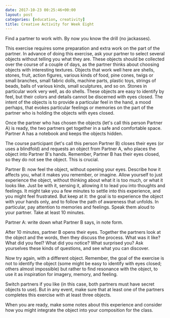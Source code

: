 ```yaml
---
date: 2017-10-23 00:25:46+00:00
layout: post
categories: [education, creativity]
title: Creative Activity for Week Eight
---
```


Find a partner to work with. By now you know the drill (no jackasses).

This exercise requires some preparation and extra work on the part of the partner. In advance of doing this exercise, ask your partner to select several objects without telling you what they are. These objects should be collected over the course of a couple of days, as the partner thinks about choosing objects with interesting textures. Objects that work well here are shells, stones, fruit, action figures, various kinds of food, pine cones, twigs or small branches, small fabric dolls, machine parts, plastic toys, strings of beads, balls of various kinds, small sculptures, and so on. Stones in particular work very well, as do shells. These objects are easy to identify by feel, but their colors and details cannot be discerned with eyes closed. The intent of the objects is to provide a particular feel in the hand, a mood perhaps, that evokes particular feelings or memories on the part of the partner who is holding the objects with eyes closed.

Once the partner who has chosen the objects (let's call this person Partner A) is ready, the two partners get together in a safe and comfortable space. Partner A has a notebook and keeps the objects hidden.

The course participant (let's call this person Partner B) closes their eyes (or uses a blindfold) and requests an object from Partner A, who places the object into Partner B's hands. Remember, Partner B has their eyes closed, so they do not see the object. This is crucial.

Partner B: now feel the object, without opening your eyes. Describe how it affects you, what it makes you remember, or imagine. Allow yourself to just experience the object, without thinking about what it is too much, or what it looks like. Just be with it, sensing it, allowing it to lead you into thoughts and feelings. It might take you a few minutes to settle into this experience, and you might feel frustrated. But keep at it: the goal is to experience the object with your hands only, and to follow the path of awareness that unfolds. In particular, pay attention to memories and feelings. Speak them aloud to your partner. Take at least 10 minutes.

Partner A: write down what Partner B says, in note form.

After 10 minutes, partner B opens their eyes. Together the partners look at the object and the words, then they discuss the process. What was it like? What did you feel? What did you notice? What surprised you? Ask yourselves these kinds of questions, and see what you can discover.

Now try again, with a different object. Remember, the goal of the exercise is not to identify the object (some might be easy to identify with eyes closed; others almost impossible) but rather to find resonance with the object, to use it as inspiration for imagery, memory, and feeling.

Switch partners if you like (in this case, both partners must have secret objects to use). But in any event, make sure that at least one of the partners completes this exercise with at least three objects.

When you are ready, make some notes about this experience and consider how you might integrate the object into your composition for the class.